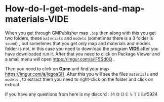 # How-do-I-get-models-and-map-materials-VIDE

When you get through GMPublisher map `.bsp` then along with this you get two folders, these `materials` and `models` (sometimes there is a 3 folder is `sound`) , but sometimes that you get only map and materials and models folder is not, in this case you need to download the program **VIDE** after you have downloaded run it. After that you need to click on Package Viewer and a small menu will open https://imgur.com/a/lF5Sd0Q .

Then you need to click on **Open** and find your map https://imgur.com/a/lqgoaSH .After this you will see the files `materials` and `models` , to extract them you need to right-click on the folder and click on extract

if you have any questions from here is my discord : 𝕄 𝕆 𝔻 𝔼 𝕊 𝕋 𝕀 𝔼#5924
